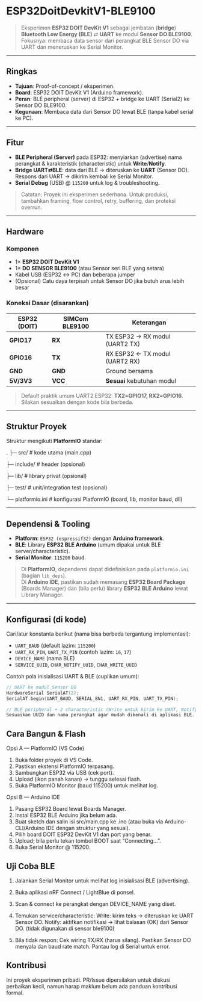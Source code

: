 # ESP32DoitDevkitV1-BLE9100

> Eksperimen **ESP32 DOIT DevKit V1** sebagai jembatan (**bridge**) **Bluetooth Low Energy (BLE)** ⇄ **UART** ke modul **Sensor DO BLE9100**. Fokusnya: membaca data sensor dari perangkat BLE Sensor DO via UART dan meneruskan ke Serial Monitor.

---

## Ringkas
- **Tujuan**: Proof-of-concept / eksperimen.
- **Board**: ESP32 DOIT DevKit V1 (Arduino framework).
- **Peran**: BLE peripheral (server) di ESP32 + bridge ke UART (Serial2) ke Sensor DO BLE9100.
- **Kegunaan**: Membaca data dari Sensor DO lewat BLE (tanpa kabel serial ke PC).

---

## Fitur
- **BLE Peripheral (Server)** pada ESP32: menyiarkan (advertise) nama perangkat & karakteristik (characteristic) untuk **Write**/**Notify**.
- **Bridge UART⇄BLE**: data dari BLE → diteruskan ke **UART** (Sensor DO). Respons dari UART → dikirim kembali ke Serial Monitor.
- **Serial Debug** (USB) @ `115200` untuk log & troubleshooting.

> Catatan: Proyek ini eksperimen sederhana. Untuk produksi, tambahkan framing, flow control, retry, buffering, dan proteksi overrun.

---

## Hardware

### Komponen
- 1× **ESP32 DOIT DevKit V1**
- 1× **DO SENSOR BLE9100** (atau Sensor seri BLE yang setara)
- Kabel USB (ESP32 ↔ PC) dan beberapa jumper
- (Opsional) Catu daya terpisah untuk Sensor DO jika butuh arus lebih besar

### Koneksi Dasar (disarankan)
| ESP32 (DOIT) | SIMCom BLE9100 | Keterangan                         |
|--------------|-----------------|------------------------------------|
| **GPIO17**   | **RX**          | TX ESP32 → RX modul (UART2 TX)     |
| **GPIO16**   | **TX**          | RX ESP32 ← TX modul (UART2 RX)     |
| **GND**      | **GND**         | Ground bersama                     |
| **5V/3V3**   | **VCC**         | **Sesuai** kebutuhan modul         |

> Default praktik umum UART2 ESP32: **TX2=GPIO17, RX2=GPIO16**. Silakan sesuaikan dengan kode bila berbeda.

---

## Struktur Proyek
Struktur mengikuti **PlatformIO** standar:

.
├─ src/ # kode utama (main.cpp)

├─ include/ # header (opsional)

├─ lib/ # library privat (opsional)

├─ test/ # unit/integration test (opsional)

└─ platformio.ini # konfigurasi PlatformIO (board, lib, monitor baud, dll)

---

## Dependensi & Tooling

- **Platform**: `ESP32 (espressif32)` dengan **Arduino framework**.
- **BLE**: Library **ESP32 BLE Arduino** (umum dipakai untuk BLE server/characteristic).
- **Serial Monitor**: `115200` baud.

> Di **PlatformIO**, dependensi dapat didefinisikan pada `platformio.ini` (bagian `lib_deps`).  
> Di **Arduino IDE**, pastikan sudah memasang **ESP32 Board Package** (Boards Manager) dan (bila perlu) library **ESP32 BLE Arduino** lewat Library Manager.

---

## Konfigurasi (di kode)

Cari/atur konstanta berikut (nama bisa berbeda tergantung implementasi):
- `UART_BAUD` (default lazim: `115200`)
- `UART_RX_PIN`, `UART_TX_PIN` (contoh lazim: `16`, `17`)
- `DEVICE_NAME` (nama BLE)
- `SERVICE_UUID`, `CHAR_NOTIFY_UUID`, `CHAR_WRITE_UUID`

Contoh pola inisialisasi UART & BLE (cuplikan umum):
```cpp
// UART ke modul Sensor DO
HardwareSerial SerialAT(2);
SerialAT.begin(UART_BAUD, SERIAL_8N1, UART_RX_PIN, UART_TX_PIN);

// BLE peripheral + 2 characteristic (Write untuk kirim ke UART, Notify untuk balasan)
Sesuaikan UUID dan nama perangkat agar mudah dikenali di aplikasi BLE.
```

## Cara Bangun & Flash
Opsi A — PlatformIO (VS Code)
1. Buka folder proyek di VS Code.
2. Pastikan ekstensi PlatformIO terpasang.
3. Sambungkan ESP32 via USB (cek port).
4. Upload (ikon panah kanan) → tunggu selesai flash.
5. Buka PlatformIO Monitor (baud 115200) untuk melihat log.

Opsi B — Arduino IDE
1. Pasang ESP32 Board lewat Boards Manager.
2. Instal ESP32 BLE Arduino jika belum ada.
3. Buat sketch dan salin isi src/main.cpp ke .ino (atau buka via Arduino-CLI/Arduino IDE dengan struktur yang sesuai).
4. Pilih board DOIT ESP32 DevKit V1 dan port yang benar.
5. Upload; bila perlu tekan tombol BOOT saat “Connecting…”.
6. Buka Serial Monitor @ 115200.

## Uji Coba BLE

1. Jalankan Serial Monitor untuk melihat log inisialisasi BLE (advertising).
2. Buka aplikasi nRF Connect / LightBlue di ponsel.
3. Scan & connect ke perangkat dengan DEVICE_NAME yang diset.
4. Temukan service/characteristic:
  Write: kirim teks → diteruskan ke UART Sensor DO.
  Notify: aktifkan notifikasi → lihat balasan (OK) dari Sensor DO. (tidak digunakan di sensor ble9100)

5. Bila tidak respon:
  Cek wiring TX/RX (harus silang).
  Pastikan Sensor DO menyala dan baud rate match.
  Pantau log di Serial untuk error.


## Kontribusi

Ini proyek eksperimen pribadi. PR/Issue dipersilakan untuk diskusi perbaikan kecil, namun harap maklum belum ada panduan kontribusi formal.
